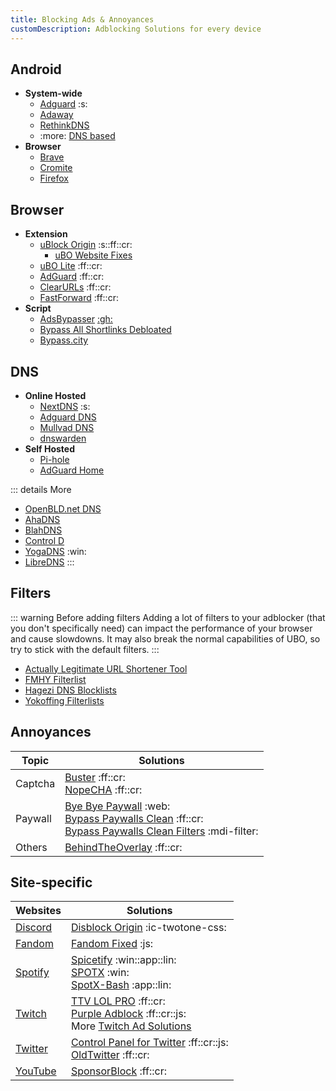 ```yaml
---
title: Blocking Ads & Annoyances
customDescription: Adblocking Solutions for every device
---
```


<GradientCard title="Blocking Ads" description="Adblocking Solutions for every device" theme="turquoise" variant="thin"/>


## Android

- **System-wide**
  - [Adguard](https://adguard.com/en/welcome.html) :s:
  - [Adaway](https://adaway.org/)
  - [RethinkDNS](https://rethinkdns.com/)
  - :more: [DNS based](#dns)
- **Browser**
  - [Brave](https://play.google.com/store/apps/details?id=com.brave.browser)
  - [Cromite](https://github.com/uazo/cromite)
  - [Firefox](https://play.google.com/store/apps/details?id=org.mozilla.firefox)


## Browser

- **Extension**
  - [uBlock Origin](https://github.com/gorhill/uBlock) :s::ff::cr:
    - [uBO Website Fixes](https://old.reddit.com/r/uBlockOrigin/wiki/solutions/)
  - [uBO Lite](https://github.com/uBlockOrigin/uBOL-home) :ff::cr:
  - [AdGuard](https://adguard.com/en/adguard-browser-extension/overview.html) :ff::cr:
  - [ClearURLs](https://docs.clearurls.xyz/) :ff::cr:
  - [FastForward](https://fastforward.team/) :ff::cr:
- **Script**
  - [AdsBypasser](https://adsbypasser.github.io/) [:gh:](https://github.com/adsbypasser/adsbypasser)
  - [Bypass All Shortlinks Debloated](https://codeberg.org/Amm0ni4/bypass-all-shortlinks-debloated/)
  - [Bypass.city](https://bypass.city/how-to-install-userscript)


## DNS
- **Online Hosted**
  - [NextDNS](https://nextdns.io/) :s:
  - [Adguard DNS](https://adguard-dns.io/en/welcome.html)
  - [Mullvad DNS](https://mullvad.net/en/help/dns-over-https-and-dns-over-tls)
  - [dnswarden](https://dnswarden.com/index.html)
- **Self Hosted**
  - [Pi-hole](https://pi-hole.net/)
  - [AdGuard Home](https://github.com/AdguardTeam/AdGuardHome)

::: details More
- [OpenBLD.net DNS](https://openbld.net/)
- [AhaDNS](https://blitz-setup.ahadns.com/)
- [BlahDNS](https://blahdns.com/)
- [Control D](https://controld.com/free-dns)
- [YogaDNS](https://yogadns.com/) :win:
- [LibreDNS](https://libredns.gr/)
:::

## Filters

::: warning Before adding filters
Adding a lot of filters to your adblocker (that you don't specifically need) can impact the performance of your browser and cause slowdowns. It may also break the normal capabilities of UBO, so try to stick with the default filters.
:::

- [Actually Legitimate URL Shortener Tool](https://github.com/DandelionSprout/adfilt/blob/master/LegitimateURLShortener.txt)
- [FMHY Filterlist](https://github.com/fmhy/FMHYFilterlist)
- [Hagezi DNS Blocklists](https://github.com/hagezi/dns-blocklists)
- [Yokoffing Filterlists](https://github.com/yokoffing/filterlists) 

## Annoyances

| Topic | Solutions |
|-|-|
| Captcha | [Buster](https://github.com/dessant/buster) :ff::cr: <br> [NopeCHA](https://nopecha.com/) :ff::cr: |
| Paywall | [Bye Bye Paywall](https://byebyepaywall.com/en/) :web: <br> [Bypass Paywalls Clean](https://gitflic.ru/project/magnolia1234/bpc_updates) :ff::cr: <br> [Bypass Paywalls Clean Filters](https://gitflic.ru/project/magnolia1234/bypass-paywalls-clean-filters) :mdi-filter: |
| Others | [BehindTheOverlay](https://github.com/NicolaeNMV/BehindTheOverlay) :ff::cr: |


## Site-specific

| Websites | Solutions |
|-|-|
| [Discord](https://discord.com/) | [Disblock Origin](https://codeberg.org/AllPurposeMat/Disblock-Origin) :ic-twotone-css: |
| [Fandom](https://www.fandom.com/) | [Fandom Fixed](https://github.com/squabbled/FandomFixed) :js: |
| [Spotify](https://www.spotify.com/) |  [Spicetify](https://spicetify.app/) :win::app::lin: <br> [SPOTX](https://github.com/SpotX-Official/SpotX) :win: <br> [SpotX-Bash](https://github.com/SpotX-Official/SpotX-Bash) :app::lin: |
| [Twitch](https://www.twitch.tv/) | [TTV LOL PRO](https://github.com/younesaassila/ttv-lol-pro) :ff::cr: <br> [Purple Adblock](https://github.com/arthurbolsoni/Purple-adblock/) :ff::cr::js:  <br> More [Twitch Ad Solutions](https://github.com/pixeltris/TwitchAdSolutions/blob/master/full-list.md) |
| [Twitter](https://x.com/home) | [Control Panel for Twitter](https://github.com/insin/control-panel-for-twitter/) :ff::cr::js: <br> [OldTwitter](https://github.com/dimdenGD/OldTwitter) :ff::cr: |
| [YouTube](https://www.youtube.com/) | [SponsorBlock](https://sponsor.ajay.app/) :ff::cr: |